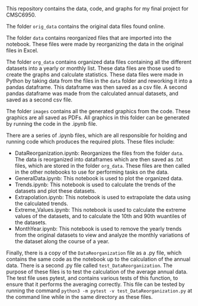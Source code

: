 This repository contains the data, code, and graphs for my final project for CMSC6950.



The folder `orig_data` contains the original data files found online.

The folder `data` contains reorganized files that are imported into the notebook. These files were made by reorganizing the data in the original files in Excel.

The folder `org_data` contains organized data files containing all the different datasets into a yearly or monthly list. These data files are those used to create the graphs and calculate statistics. These data files were made in Python by taking data from the files in the `data` folder and reworking it into a pandas dataframe. This dataframe was then saved as a csv file. A second pandas dataframe was made from the calculated annual datasets, and saved as a second csv file.

The folder `images` contains all the generated graphics from the code. These graphics are all saved as PDFs. All graphics in this folder can be generated by running the code in the .ipynb file.

There are a series of .ipynb files, which are all responsible for holding and running code which produces the required plots. These files include:
* DataReorganization.ipynb: Reorganizes the files from the folder `data`. The data is reorganized into dataframes which are then saved as .txt files, which are stored in the folder `org_data`. These files are then called in the other notebooks to use for performing tasks on the data.
* GeneralData.ipynb: This notebook is used to plot the organized data. 
* Trends.ipynb: This notebook is used to calculate the trends of the datasets and plot these datasets.
* Extrapolation.ipynb: This notebook is used to extrapolate the data using the calculated trends.
* Extreme_Values.ipynb: This notebook is used to calculate the extreme values of the datasets, and to calculate the 10th and 90th wuantiles of the datasets.
* MonthYear.ipynb: This notebook is used to remove the yearly trends from the original datasets to view and analyze the monthly variations of the dataset along the course of a year.

Finally, there is a copy of the `DataReorganization` file as a .py file, which contains the same code as the notebook up to the calculation of the annual data. There is a second .py file called `test_DataReorganization`. The purpose of these files is to test the calculation of the average annual data. The test file uses pytest, and contains various tests of this function, to ensure that it performs the averaging correctly. This file can be tested by running the command `python3 -m pytest -v test_DataReorganization.py` at the command line while in the same directory as these files.
